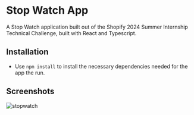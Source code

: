 # Stop Watch App
A Stop Watch application built out of the Shopify 2024 Summer Internship Technical Challenge, built with React and Typescript.

## Installation
- Use `npm install` to install the necessary dependencies needed for the app the run.

## Screenshots
![stopwatch]()
